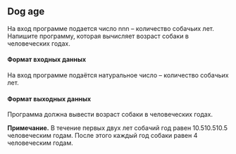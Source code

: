 ## Dog age

На вход программе подается число nnn – количество собачьих лет. Напишите программу, которая вычисляет возраст собаки в человеческих годах.

#### Формат входных данных
На вход программе подаётся натуральное число – количество собачьих лет.

#### Формат выходных данных
Программа должна вывести возраст собаки в человеческих годах.

<b>Примечание.</b> В течение первых двух лет собачий год равен 10.510.510.5 человеческим годам. После этого каждый год собаки равен 4 человеческим годам.
